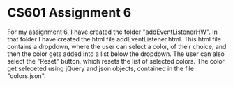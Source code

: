 # CS601 Assignment 6

For my assignment 6, I have created the folder "addEventListenerHW". In that folder I have created the html file addEventListener.html. This html file contains a dropdown, where the user can select a color, of their choice, and then the color gets added into a list below the dropdown. The user can also select the "Reset" button, which resets the list of selected colors. The color get seleceted using jQuery and json objects, contained in the file "colors.json".